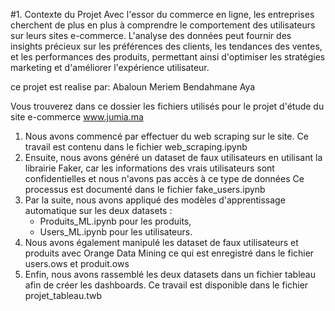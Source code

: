 #1. Contexte du Projet
Avec l'essor du commerce en ligne, les entreprises cherchent de plus en plus à comprendre le comportement
des utilisateurs sur leurs sites e-commerce. L'analyse des données peut fournir des insights précieux sur les
préférences des clients, les tendances des ventes, et les performances des produits, permettant ainsi d'optimiser
les stratégies marketing et d'améliorer l'expérience utilisateur.

ce projet est realise par:
Abaloun Meriem
Bendahmane Aya

Vous trouverez dans ce dossier les fichiers utilisés pour le projet d'étude du site e-commerce www.jumia.ma

1. Nous avons commencé par effectuer du web scraping sur le site. Ce travail est contenu dans le fichier web_scraping.ipynb
2. Ensuite, nous avons généré un dataset de faux utilisateurs en utilisant la librairie Faker, 
car les informations des vrais utilisateurs sont confidentielles et nous n'avons pas accès à ce type de données
Ce processus est documenté dans le fichier fake_users.ipynb
3. Par la suite, nous avons appliqué des modèles d'apprentissage automatique sur les deux datasets :
	- Produits_ML.ipynb pour les produits,
	- Users_ML.ipynb pour les utilisateurs.
4. Nous avons également manipulé les dataset de faux utilisateurs et produits avec Orange Data Mining
ce qui est enregistré dans le fichier users.ows et produit.ows
5. Enfin, nous avons rassemblé les deux datasets dans un fichier tableau afin de créer les dashboards. 
Ce travail est disponible dans le fichier projet_tableau.twb
